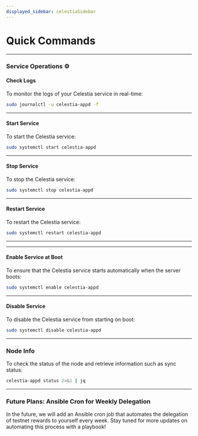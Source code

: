 ```yaml
---
displayed_sidebar: celestiaSidebar
---
```


# Quick Commands

***

### **Service Operations ⚙️**

#### **Check Logs**

To monitor the logs of your Celestia service in real-time:

```bash
sudo journalctl -u celestia-appd -f
```

***

#### **Start Service**

To start the Celestia service:

```bash
sudo systemctl start celestia-appd
```

***

#### **Stop Service**

To stop the Celestia service:

```bash
sudo systemctl stop celestia-appd
```

***

#### **Restart Service**

To restart the Celestia service:

```bash
sudo systemctl restart celestia-appd
```

***

***

#### **Enable Service at Boot**

To ensure that the Celestia service starts automatically when the server boots:

```bash
sudo systemctl enable celestia-appd
```

***

#### **Disable Service**

To disable the Celestia service from starting on boot:

```bash
sudo systemctl disable celestia-appd
```

***

### **Node Info**

To check the status of the node and retrieve information such as sync status:

```bash
celestia-appd status 2>&1 | jq
```

***

### **Future Plans: Ansible Cron for Weekly Delegation**

In the future, we will add an Ansible cron job that automates the delegation of testnet rewards to yourself every week. Stay tuned for more updates on automating this process with a playbook!
